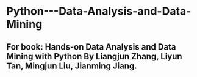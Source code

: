 # Python---Data-Analysis-and-Data-Mining

## For book: Hands-on Data Analysis and Data Mining with Python By Liangjun Zhang, Liyun Tan, Mingjun Liu, Jianming Jiang.
